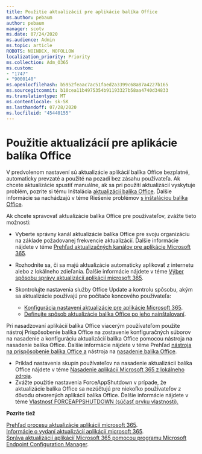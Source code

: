 ```yaml
---
title: Použitie aktualizácií pre aplikácie balíka Office
ms.author: pebaum
author: pebaum
manager: scotv
ms.date: 07/24/2020
ms.audience: Admin
ms.topic: article
ROBOTS: NOINDEX, NOFOLLOW
localization_priority: Priority
ms.collection: Adm_O365
ms.custom:
- "1747"
- "9000140"
ms.openlocfilehash: b5952feaac7ac51faed2a3399c68a87a4227b165
ms.sourcegitcommit: b10cea11b4975354b91193327b58aa4740d34833
ms.translationtype: MT
ms.contentlocale: sk-SK
ms.lasthandoff: 07/28/2020
ms.locfileid: "45440155"
---
```

# <a name="apply-updates-for-office-apps"></a>Použitie aktualizácií pre aplikácie balíka Office

V predvolenom nastavení sú aktualizácie aplikácií balíka Office bezplatné, automaticky prevzaté a použité na pozadí bez zásahu používateľa. Ak chcete aktualizácie spustiť manuálne, ak sa pri použití aktualizácií vyskytuje problém, pozrite si tému Inštalácia [aktualizácií balíka Office](https://support.office.com/article/install-office-updates-2ab296f3-7f03-43a2-8e50-46de917611c5). Ďalšie informácie sa nachádzajú v téme Riešenie problémov [s inštaláciou balíka Office](https://support.microsoft.com/office/troubleshoot-installing-office-35ff2def-e0b2-4dac-9784-4cf212c1f6c2?ui=en-us&rs=en-us&ad=us#O365Plans=signinorgid).

Ak chcete spravovať aktualizácie balíka Office pre používateľov, zvážte tieto možnosti:

- Vyberte správny kanál aktualizácie balíka Office pre svoju organizáciu na základe požadovanej frekvencie aktualizácií. Ďalšie informácie nájdete v téme [Prehľad aktualizačných kanálov pre aplikácie Microsoft 365](https://docs.microsoft.com/deployoffice/overview-of-update-channels-for-office-365-proplus).

- Rozhodnite sa, či sa majú aktualizácie automaticky aplikovať z internetu alebo z lokálneho zdieľania. Ďalšie informácie nájdete v téme [Výber spôsobu správy aktualizácií aplikácií microsoft 365](https://docs.microsoft.com/deployoffice/choose-how-to-manage-updates-to-office-365-proplus).

- Skontrolujte nastavenia služby Office Update a kontrolu spôsobu, akým sa aktualizácie používajú pre počítače koncového používateľa:

    - [Konfigurácia nastavení aktualizácie pre aplikácie Microsoft 365](https://docs.microsoft.com/deployoffice/configure-update-settings-for-office-365-proplus).
    - [Definujte spôsob aktualizácie balíka Office po jeho nainštalovaní](https://docs.microsoft.com/deployoffice/configuration-options-for-the-office-2016-deployment-tool#updates-element).

Pri nasadzovaní aplikácií balíka Office viacerým používateľom použite nástroj Prispôsobenie balíka Office na zostavenie konfiguračných súborov na nasadenie a konfiguráciu aktualizácií balíka Office pomocou nástroja na nasadenie balíka Office. Ďalšie informácie nájdete v téme Prehľad [nástroja na prispôsobenie balíka Office a](https://docs.microsoft.com/DeployOffice/overview-of-the-office-customization-tool-for-click-to-run) nástroja na [nasadenie balíka Office](https://go.microsoft.com/fwlink/p/?LinkID=626065).

- Príklad nastavenia skupín používateľov na nasadenie aktualizácií balíka Office nájdete v téme [Nasadenie aplikácií Microsoft 365 z lokálneho zdroja](https://docs.microsoft.com/deployoffice/deploy-office-365-proplus-from-a-local-source).
-   Zvážte použitie nastavenia ForceAppShutdown v prípade, že aktualizácie balíka Office sa nezúčtujú pre niekoľko používateľov z dôvodu otvorených aplikácií balíka Office. Ďalšie informácie nájdete v téme [Vlastnosť FORCEAPPSHUTDOWN (súčasť prvku vlastnosti).](https://docs.microsoft.com/deployoffice/configuration-options-for-the-office-2016-deployment-tool#forceappshutdown-property-part-of-property-element) 

**Pozrite tiež**

[Prehľad procesu aktualizácie aplikácií microsoft 365](https://docs.microsoft.com/deployoffice/overview-of-the-update-process-for-office-365-proplus).  
[Informácie o vydaní aktualizácií aplikácií microsoft 365](https://docs.microsoft.com/officeupdates/release-notes-office365-proplus).  
[Správa aktualizácií aplikácií Microsoft 365 pomocou programu Microsoft Endpoint Configuration Manager](https://docs.microsoft.com/deployoffice/manage-updates-to-office-365-proplus-with-system-center-configuration-manager).  
